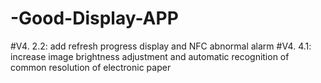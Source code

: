 # -Good-Display-APP
#V4. 2.2: add refresh progress display and NFC abnormal alarm
#V4. 4.1: increase image brightness adjustment and automatic recognition of common resolution of electronic paper
